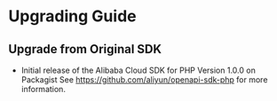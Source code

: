 Upgrading Guide
===============


Upgrade from Original SDK
-----------------------

* Initial release of the Alibaba Cloud SDK for PHP Version 1.0.0 on Packagist See <https://github.com/aliyun/openapi-sdk-php> for more information.
